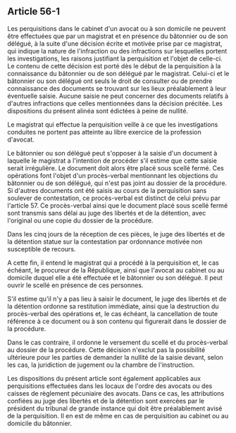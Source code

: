 Article 56-1
----
Les perquisitions dans le cabinet d'un avocat ou à son domicile ne peuvent être
effectuées que par un magistrat et en présence du bâtonnier ou de son délégué, à
la suite d'une décision écrite et motivée prise par ce magistrat, qui indique la
nature de l'infraction ou des infractions sur lesquelles portent les
investigations, les raisons justifiant la perquisition et l'objet de celle-ci.
Le contenu de cette décision est porté dès le début de la perquisition à la
connaissance du bâtonnier ou de son délégué par le magistrat. Celui-ci et le
bâtonnier ou son délégué ont seuls le droit de consulter ou de prendre
connaissance des documents se trouvant sur les lieux préalablement à leur
éventuelle saisie. Aucune saisie ne peut concerner des documents relatifs à
d'autres infractions que celles mentionnées dans la décision précitée. Les
dispositions du présent alinéa sont édictées à peine de nullité.

Le magistrat qui effectue la perquisition veille à ce que les investigations
conduites ne portent pas atteinte au libre exercice de la profession d'avocat.

Le bâtonnier ou son délégué peut s'opposer à la saisie d'un document à laquelle
le magistrat a l'intention de procéder s'il estime que cette saisie serait
irrégulière. Le document doit alors être placé sous scellé fermé. Ces opérations
font l'objet d'un procès-verbal mentionnant les objections du bâtonnier ou de
son délégué, qui n'est pas joint au dossier de la procédure. Si d'autres
documents ont été saisis au cours de la perquisition sans soulever de
contestation, ce procès-verbal est distinct de celui prévu par l'article 57. Ce
procès-verbal ainsi que le document placé sous scellé fermé sont transmis sans
délai au juge des libertés et de la détention, avec l'original ou une copie du
dossier de la procédure.

Dans les cinq jours de la réception de ces pièces, le juge des libertés et de la
détention statue sur la contestation par ordonnance motivée non susceptible de
recours.

A cette fin, il entend le magistrat qui a procédé à la perquisition et, le cas
échéant, le procureur de la République, ainsi que l'avocat au cabinet ou au
domicile duquel elle a été effectuée et le bâtonnier ou son délégué. Il peut
ouvrir le scellé en présence de ces personnes.

S'il estime qu'il n'y a pas lieu à saisir le document, le juge des libertés et
de la détention ordonne sa restitution immédiate, ainsi que la destruction du
procès-verbal des opérations et, le cas échéant, la cancellation de toute
référence à ce document ou à son contenu qui figurerait dans le dossier de la
procédure.

Dans le cas contraire, il ordonne le versement du scellé et du procès-verbal au
dossier de la procédure. Cette décision n'exclut pas la possibilité ultérieure
pour les parties de demander la nullité de la saisie devant, selon les cas, la
juridiction de jugement ou la chambre de l'instruction.

Les dispositions du présent article sont également applicables aux perquisitions
effectuées dans les locaux de l'ordre des avocats ou des caisses de règlement
pécuniaire des avocats. Dans ce cas, les attributions confiées au juge des
libertés et de la détention sont exercées par le président du tribunal de grande
instance qui doit être préalablement avisé de la perquisition. Il en est de même
en cas de perquisition au cabinet ou au domicile du bâtonnier.
